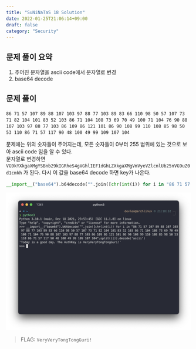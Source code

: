 ```yaml
---
title: "SuNiNaTaS 18 Solution"
date: 2022-01-25T21:06:14+09:00
draft: false
category: "Security"
---
```


## 문제 풀이 요약

1. 주어진 문자열을 ascii code에서 문자열로 변경
2. base64 decode

## 문제 풀이

`86 71 57 107 89 88 107 103 97 88 77 103 89 83 66 110 98 50 57 107 73 71 82 104 101 83 52 103 86 71 104 108 73 69 70 49 100 71 104 76 90 88 107 103 97 88 77 103 86 109 86 121 101 86 90 108 99 110 108 85 98 50 53 110 86 71 57 117 90 48 100 49 99 109 107 104`

문제에는 위의 숫자들이 주어지는데, 모든 숫자들이 0부터 255 범위에 있는 것으로 보아 ascii code 임을 알 수 있다.  
문자열로 변경하면 `VG9kYXkgaXMgYSBnb29kIGRheS4gVGhlIEF1dGhLZXkgaXMgVmVyeVZlcnlUb25nVG9uZ0d1cmkh` 가 된다. 다시 이 값을 base64 decode 하면 key가 나온다.

```py
__import__("base64").b64decode("".join([chr(int(i)) for i in "86 71 57 107 89 88 107 103 97 88 77 103 89 83 66 110 98 50 57 107 73 71 82 104 101 83 52 103 86 71 104 108 73 69 70 49 100 71 104 76 90 88 107 103 97 88 77 103 86 109 86 121 101 86 90 108 99 110 108 85 98 50 53 110 86 71 57 117 90 48 100 49 99 109 107 104".split()])).decode('ascii')
```

![img](img/suninatas-18/1.png)

> FLAG: `VeryVeryTongTongGuri!`
